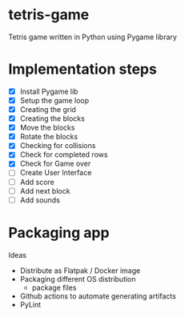# tetris-game
Tetris game written in Python using Pygame library

# Implementation steps
- [x] Install Pygame lib
- [x] Setup the game loop
- [x] Creating the grid
- [x] Creating the blocks
- [x] Move the blocks
- [x] Rotate the blocks
- [x] Checking for collisions
- [x] Check for completed rows
- [x] Check for Game over
- [ ] Create User Interface
- [ ] Add score
- [ ] Add next block
- [ ] Add sounds

# Packaging app

Ideas
- Distribute as Flatpak / Docker image
- Packaging different OS distribution
    - package files
- Github actions to automate generating artifacts
- PyLint